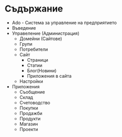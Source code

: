 
# Съдържание

* Ado - Система за управление на предприятието
* Въведение
* Управеление (Администрация)
  * Домейни (Сайтове)
  * Групи
  * Потребители
  * Сайт
    * Страници
    * Статии
    * Блог(Новини)
    * Приложения в сайта
  * Настройки
* Приложения
  * Съобщение
  * Склад
  * Счетоводство
  * Покупки
  * Продажби
  * Продукти
  * Магазин
  * Проекти